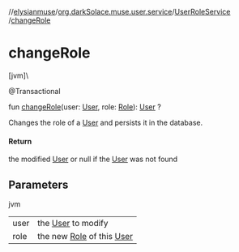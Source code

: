 //[elysianmuse](../../../index.md)/[org.darkSolace.muse.user.service](../index.md)/[UserRoleService](index.md)
/[changeRole](change-role.md)

# changeRole

[jvm]\

@Transactional

fun [changeRole](change-role.md)(user: [User](../../org.darkSolace.muse.user.model/-user/index.md),
role: [Role](../../org.darkSolace.muse.user.model/-role/index.md)): [User](../../org.darkSolace.muse.user.model/-user/index.md)
?

Changes the role of a [User](../../org.darkSolace.muse.user.model/-user/index.md) and persists it in the database.

#### Return

the modified [User](../../org.darkSolace.muse.user.model/-user/index.md) or null if
the [User](../../org.darkSolace.muse.user.model/-user/index.md) was not found

## Parameters

jvm

| | |
|---|---|
| user | the [User](../../org.darkSolace.muse.user.model/-user/index.md) to modify |
| role | the new [Role](../../org.darkSolace.muse.user.model/-role/index.md) of this [User](../../org.darkSolace.muse.user.model/-user/index.md) |
